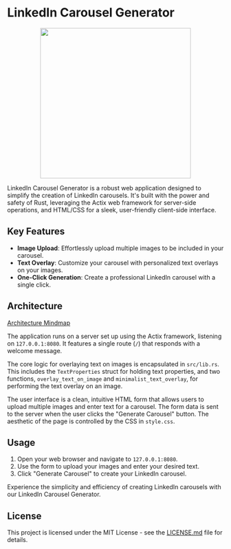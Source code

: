 # LinkedIn Carousel Generator
<p align="center">
 <img src="https://github.com/mdabir1203/JohnCrickettChallenge/assets/66947064/d5bebcb0-4d38-4214-90dc-350a3aa4c441" width="350" height="350">
</p>




LinkedIn Carousel Generator is a robust web application designed to simplify the creation of LinkedIn carousels. It's built with the power and safety of Rust, leveraging the Actix web framework for server-side operations, and HTML/CSS for a sleek, user-friendly client-side interface.

## Key Features

- **Image Upload**: Effortlessly upload multiple images to be included in your carousel.
- **Text Overlay**: Customize your carousel with personalized text overlays on your images.
- **One-Click Generation**: Create a professional LinkedIn carousel with a single click.

## Architecture


[Architecture Mindmap](https://github.com/mdabir1203/JohnCrickettChallenge/assets/66947064/bc95be80-6c47-41e6-96e1-7d8f144e48ff)

The application runs on a server set up using the Actix framework, listening on `127.0.0.1:8080`. It features a single route (`/`) that responds with a welcome message.

The core logic for overlaying text on images is encapsulated in `src/lib.rs`. This includes the `TextProperties` struct for holding text properties, and two functions, `overlay_text_on_image` and `minimalist_text_overlay`, for performing the text overlay on an image.

The user interface is a clean, intuitive HTML form that allows users to upload multiple images and enter text for a carousel. The form data is sent to the server when the user clicks the "Generate Carousel" button. The aesthetic of the page is controlled by the CSS in `style.css`.

## Usage

1. Open your web browser and navigate to `127.0.0.1:8080`.
2. Use the form to upload your images and enter your desired text.
3. Click "Generate Carousel" to create your LinkedIn carousel.

Experience the simplicity and efficiency of creating LinkedIn carousels with our LinkedIn Carousel Generator.

## License

This project is licensed under the MIT License - see the [LICENSE.md](LICENSE.md) file for details.

